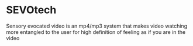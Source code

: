 # SEVOtech
Sensory evocated video is an mp4/mp3 system that makes video watching more entangled to the user for high definition of feeling as if you are in the video
